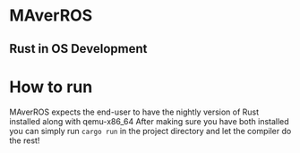# MAverROS
## Rust in OS Development

# How to run
MAverROS expects the end-user to have the nightly version of Rust installed along with qemu-x86_64
After making sure you have both installed you can simply run ``cargo run`` in the project directory and let the compiler do the rest!
